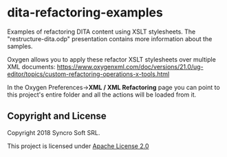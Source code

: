 # dita-refactoring-examples
Examples of refactoring DITA content using XSLT stylesheets. The "restructure-dita.odp" presentation contains more information about the samples.

Oxygen allows you to apply these refactor XSLT stylesheets over multiple XML documents:
https://www.oxygenxml.com/doc/versions/21.0/ug-editor/topics/custom-refactoring-operations-x-tools.html

In the Oxygen Preferences->**XML / XML Refactoring** page you can point to this project's entire folder and all the actions will be loaded from it.

Copyright and License
---------------------
Copyright 2018 Syncro Soft SRL.

This project is licensed under [Apache License 2.0](https://github.com/oxygenxml/dita-refactoring-examples/blob/master/LICENSE)
